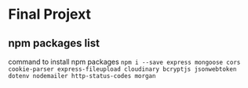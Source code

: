# Final Projext

## npm packages list

command to install npm packages `npm i --save express mongoose cors cookie-parser express-fileupload cloudinary bcryptjs jsonwebtoken dotenv nodemailer http-status-codes morgan`